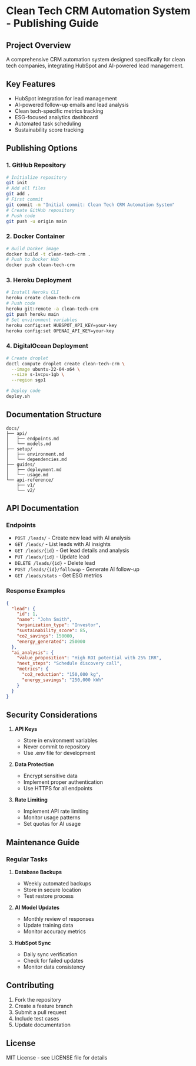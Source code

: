 # Clean Tech CRM Automation System - Publishing Guide

## Project Overview

A comprehensive CRM automation system designed specifically for clean tech companies, integrating HubSpot and AI-powered lead management.

## Key Features

- HubSpot integration for lead management
- AI-powered follow-up emails and lead analysis
- Clean tech-specific metrics tracking
- ESG-focused analytics dashboard
- Automated task scheduling
- Sustainability score tracking

## Publishing Options

### 1. GitHub Repository

```bash
# Initialize repository
git init
# Add all files
git add .
# First commit
git commit -m "Initial commit: Clean Tech CRM Automation System"
# Create GitHub repository
# Push code
git push -u origin main
```

### 2. Docker Container

```bash
# Build Docker image
docker build -t clean-tech-crm .
# Push to Docker Hub
docker push clean-tech-crm
```

### 3. Heroku Deployment

```bash
# Install Heroku CLI
heroku create clean-tech-crm
# Push code
heroku git:remote -a clean-tech-crm
git push heroku main
# Set environment variables
heroku config:set HUBSPOT_API_KEY=your-key
heroku config:set OPENAI_API_KEY=your-key
```

### 4. DigitalOcean Deployment

```bash
# Create droplet
doctl compute droplet create clean-tech-crm \
  --image ubuntu-22-04-x64 \
  --size s-1vcpu-1gb \
  --region sgp1

# Deploy code
deploy.sh
```

## Documentation Structure

```
docs/
├── api/
│   ├── endpoints.md
│   └── models.md
├── setup/
│   ├── environment.md
│   └── dependencies.md
├── guides/
│   ├── deployment.md
│   └── usage.md
└── api-reference/
    ├── v1/
    └── v2/
```

## API Documentation

### Endpoints

- `POST /leads/` - Create new lead with AI analysis
- `GET /leads/` - List leads with AI insights
- `GET /leads/{id}` - Get lead details and analysis
- `PUT /leads/{id}` - Update lead
- `DELETE /leads/{id}` - Delete lead
- `POST /leads/{id}/followup` - Generate AI follow-up
- `GET /leads/stats` - Get ESG metrics

### Response Examples

```json
{
  "lead": {
    "id": 1,
    "name": "John Smith",
    "organization_type": "Investor",
    "sustainability_score": 85,
    "co2_savings": 150000,
    "energy_generated": 250000
  },
  "ai_analysis": {
    "value_proposition": "High ROI potential with 25% IRR",
    "next_steps": "Schedule discovery call",
    "metrics": {
      "co2_reduction": "150,000 kg",
      "energy_savings": "250,000 kWh"
    }
  }
}
```

## Security Considerations

1. **API Keys**
   - Store in environment variables
   - Never commit to repository
   - Use .env file for development

2. **Data Protection**
   - Encrypt sensitive data
   - Implement proper authentication
   - Use HTTPS for all endpoints

3. **Rate Limiting**
   - Implement API rate limiting
   - Monitor usage patterns
   - Set quotas for AI usage

## Maintenance Guide

### Regular Tasks

1. **Database Backups**
   - Weekly automated backups
   - Store in secure location
   - Test restore process

2. **AI Model Updates**
   - Monthly review of responses
   - Update training data
   - Monitor accuracy metrics

3. **HubSpot Sync**
   - Daily sync verification
   - Check for failed updates
   - Monitor data consistency

## Contributing

1. Fork the repository
2. Create a feature branch
3. Submit a pull request
4. Include test cases
5. Update documentation

## License

MIT License - see LICENSE file for details
